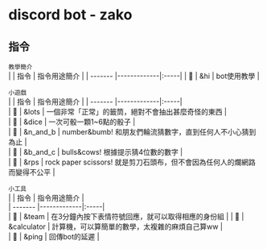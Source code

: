 discord bot - zako
===

## 指令


`教學簡介`  
|         | 指令        | 指令用途簡介                             | 
| ------- |-------------|:-----|
| :flags: | &hi         | bot使用教學 |  

`小遊戲`  
|         | 指令        | 指令用途簡介                             | 
| ------- |-------------|:-----|  
| :flags: | &lots       | 一個非常「正常」的籤筒，絕對不會抽出甚麼奇怪的東西  |    
| :flags: | &dice       | 一次可骰一顆1~6點的骰子 |  
| :flags: | &n_and_b    | number&bumb! 和朋友們輪流猜數字，直到任何人不小心猜到為止 |  
| :flags: | &b_and_c    | bulls&cows! 根據提示猜4位數的數字 |  
| :flags: | &rps        | rock paper scissors! 就是剪刀石頭布，但不會因為任何人的爛網路而變得不公平 |  

`小工具`  
|         | 指令        | 指令用途簡介 |  
| ------- |-------------|:-----|  
| :flags: | &team       | 在3分鐘內按下表情符號回應，就可以取得相應的身份組 |
| :flags: | &calculator | 計算機，可以算簡單的數學，太複雜的麻煩自己算ww |  
| :flags: | &ping       | 回傳bot的延遲 |  

